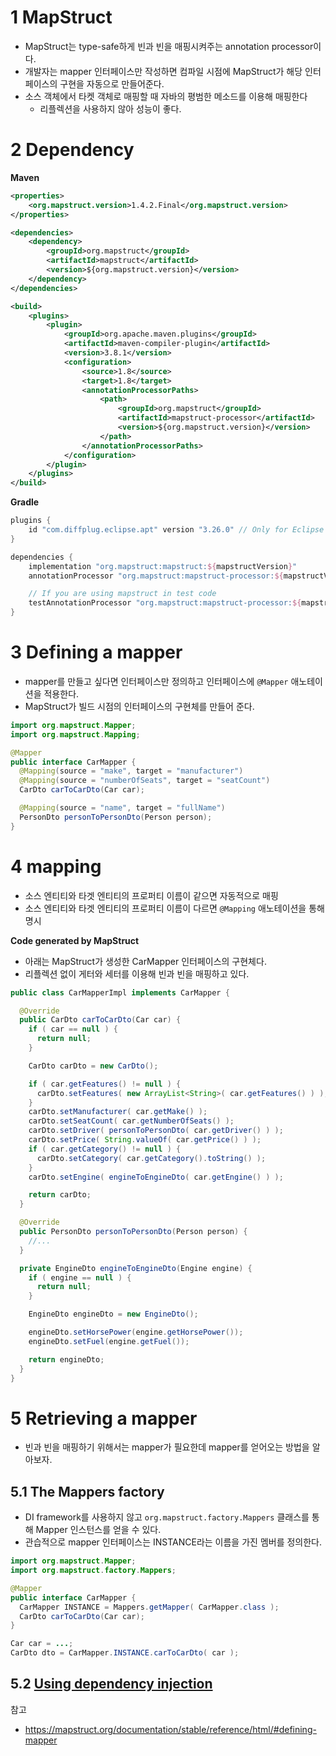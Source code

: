 # 1 MapStruct

* MapStruct는 type-safe하게 빈과 빈을 매핑시켜주는 annotation processor이다.
* 개발자는 mapper 인터페이스만 작성하면 컴파일 시점에 MapStruct가 해당 인터페이스의 구현을 자동으로 만들어준다.
* 소스 객체에서 타켓 객체로 매핑할 때 자바의 평범한 메소드를 이용해 매핑한다
  * 리플렉션을 사용하지 않아 성능이 좋다.



# 2 Dependency

**Maven**

```xml
<properties>
    <org.mapstruct.version>1.4.2.Final</org.mapstruct.version>
</properties>

<dependencies>
    <dependency>
        <groupId>org.mapstruct</groupId>
        <artifactId>mapstruct</artifactId>
        <version>${org.mapstruct.version}</version>
    </dependency>
</dependencies>

<build>
    <plugins>
        <plugin>
            <groupId>org.apache.maven.plugins</groupId>
            <artifactId>maven-compiler-plugin</artifactId>
            <version>3.8.1</version>
            <configuration>
                <source>1.8</source>
                <target>1.8</target>
                <annotationProcessorPaths>
                    <path>
                        <groupId>org.mapstruct</groupId>
                        <artifactId>mapstruct-processor</artifactId>
                        <version>${org.mapstruct.version}</version>
                    </path>
                </annotationProcessorPaths>
            </configuration>
        </plugin>
    </plugins>
</build>
```

**Gradle**

```groovy
plugins {
    id "com.diffplug.eclipse.apt" version "3.26.0" // Only for Eclipse
}

dependencies {
    implementation "org.mapstruct:mapstruct:${mapstructVersion}"
    annotationProcessor "org.mapstruct:mapstruct-processor:${mapstructVersion}"

    // If you are using mapstruct in test code
    testAnnotationProcessor "org.mapstruct:mapstruct-processor:${mapstructVersion}"
}
```



# 3 Defining a mapper

* mapper를 만들고 싶다면 인터페이스만 정의하고 인터페이스에  `@Mapper` 애노테이션을 적용한다.
* MapStruct가 빌드 시점의 인터페이스의 구현체를 만들어 준다.

```java
import org.mapstruct.Mapper;
import org.mapstruct.Mapping;

@Mapper
public interface CarMapper {
  @Mapping(source = "make", target = "manufacturer")
  @Mapping(source = "numberOfSeats", target = "seatCount")
  CarDto carToCarDto(Car car);

  @Mapping(source = "name", target = "fullName")
  PersonDto personToPersonDto(Person person);
}
```



# 4 mapping

* 소스 엔티티와 타겟 엔티티의 프로퍼티 이름이 같으면 자동적으로 매핑
* 소스 엔티티와 타겟 엔티티의 프로퍼티 이름이 다르면 `@Mapping` 애노테이션을 통해 명시



**Code generated by MapStruct**

- 아래는 MapStruct가 생성한 CarMapper 인터페이스의 구현체다.
- 리플렉션 없이 게터와 세터를 이용해 빈과 빈을 매핑하고 있다.

```java
public class CarMapperImpl implements CarMapper {

  @Override
  public CarDto carToCarDto(Car car) {
    if ( car == null ) {
      return null;
    }

    CarDto carDto = new CarDto();

    if ( car.getFeatures() != null ) {
      carDto.setFeatures( new ArrayList<String>( car.getFeatures() ) );
    }
    carDto.setManufacturer( car.getMake() );
    carDto.setSeatCount( car.getNumberOfSeats() );
    carDto.setDriver( personToPersonDto( car.getDriver() ) );
    carDto.setPrice( String.valueOf( car.getPrice() ) );
    if ( car.getCategory() != null ) {
      carDto.setCategory( car.getCategory().toString() );
    }
    carDto.setEngine( engineToEngineDto( car.getEngine() ) );

    return carDto;
  }

  @Override
  public PersonDto personToPersonDto(Person person) {
    //...
  }

  private EngineDto engineToEngineDto(Engine engine) {
    if ( engine == null ) {
      return null;
    }

    EngineDto engineDto = new EngineDto();

    engineDto.setHorsePower(engine.getHorsePower());
    engineDto.setFuel(engine.getFuel());

    return engineDto;
  }
}
```





# 5 Retrieving a mapper

- 빈과 빈을 매핑하기 위해서는 mapper가 필요한데 mapper를 얻어오는 방법을 알아보자.



## 5.1 The Mappers factory 

* DI framework를 사용하지 않고 `org.mapstruct.factory.Mappers` 클래스를 통해 Mapper 인스턴스를 얻을 수 있다.
* 관습적으로 mapper 인터페이스는 INSTANCE라는 이름을 가진 멤버를 정의한다.

```java
import org.mapstruct.Mapper;
import org.mapstruct.factory.Mappers;

@Mapper
public interface CarMapper {
  CarMapper INSTANCE = Mappers.getMapper( CarMapper.class );
  CarDto carToCarDto(Car car);
}
```

```java
Car car = ...;
CarDto dto = CarMapper.INSTANCE.carToCarDto( car );
```



## 5.2 [Using dependency injection](https://mapstruct.org/documentation/stable/reference/html/#using-dependency-injection)



참고

* https://mapstruct.org/documentation/stable/reference/html/#defining-mapper